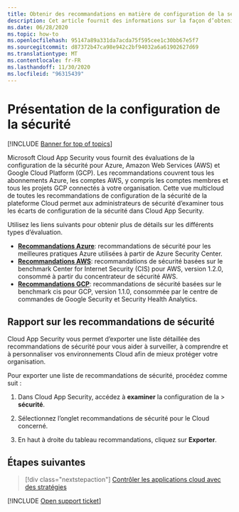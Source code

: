 ```yaml
---
title: Obtenir des recommandations en matière de configuration de la sécurité pour vos plateformes de cloud public
description: Cet article fournit des informations sur la façon d’obtenir des recommandations en matière de configuration de la sécurité dans Cloud App Security pour les plateformes de cloud public de votre organisation.
ms.date: 06/28/2020
ms.topic: how-to
ms.openlocfilehash: 95147a89a331da7acda75f595cee1c30bb67e5f7
ms.sourcegitcommit: d87372b47ca98e942c2bf94032a6a61902627d69
ms.translationtype: MT
ms.contentlocale: fr-FR
ms.lasthandoff: 11/30/2020
ms.locfileid: "96315439"
---
```

# <a name="security-configuration-overview"></a>Présentation de la configuration de la sécurité

[!INCLUDE [Banner for top of topics](includes/banner.md)]

Microsoft Cloud App Security vous fournit des évaluations de la configuration de la sécurité pour Azure, Amazon Web Services (AWS) et Google Cloud Platform (GCP). Les recommandations couvrent tous les abonnements Azure, les comptes AWS, y compris les comptes membres et tous les projets GCP connectés à votre organisation. Cette vue multicloud de toutes les recommandations de configuration de la sécurité de la plateforme Cloud permet aux administrateurs de sécurité d’examiner tous les écarts de configuration de la sécurité dans Cloud App Security.

Utilisez les liens suivants pour obtenir plus de détails sur les différents types d’évaluation.

- **[Recommandations Azure](security-config-azure.md)**: recommandations de sécurité pour les meilleures pratiques Azure utilisées à partir de Azure Security Center.
- **[Recommandations AWS](security-config-aws.md)**: recommandations de sécurité basées sur le benchmark Center for Internet Security (CIS) pour AWS, version 1.2.0, consommé à partir du concentrateur de sécurité AWS.
- **[Recommandations GCP](security-config-gcp.md)**: recommandations de sécurité basées sur le benchmark cis pour GCP, version 1.1.0, consommée par le centre de commandes de Google Security et Security Health Analytics.

## <a name="security-recommendations-report"></a>Rapport sur les recommandations de sécurité

Cloud App Security vous permet d’exporter une liste détaillée des recommandations de sécurité pour vous aider à surveiller, à comprendre et à personnaliser vos environnements Cloud afin de mieux protéger votre organisation.

Pour exporter une liste de recommandations de sécurité, procédez comme suit :

1. Dans Cloud App Security, accédez à **examiner** la configuration de la  >  **sécurité**.

1. Sélectionnez l’onglet recommandations de sécurité pour le Cloud concerné.
1. En haut à droite du tableau recommandations, cliquez sur **Exporter**.

## <a name="next-steps"></a>Étapes suivantes

> [!div class="nextstepaction"]
> [Contrôler les applications cloud avec des stratégies](control-cloud-apps-with-policies.md)

[!INCLUDE [Open support ticket](includes/support.md)]
